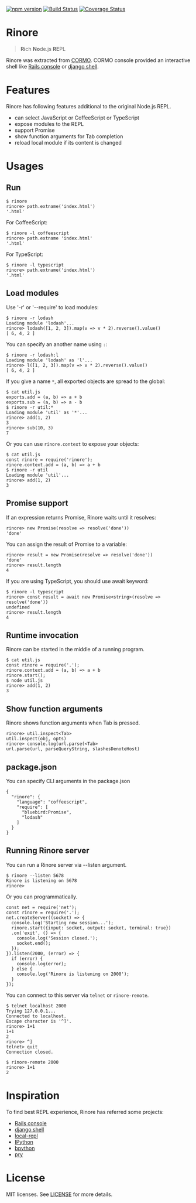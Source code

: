[![npm version](https://badge.fury.io/js/rinore.svg)](https://badge.fury.io/js/rinore)
[![Build Status](https://travis-ci.org/croquiscom/rinore.svg?branch=master)](https://travis-ci.org/croquiscom/rinore)
[![Coverage Status](https://coveralls.io/repos/github/croquiscom/rinore/badge.svg?branch=master)](https://coveralls.io/github/croquiscom/rinore?branch=master)

# Rinore
> **Ri**ch **No**de.js **RE**PL

Rinore was extracted from [CORMO](https://github.com/croquiscom/cormo).
CORMO console provided an interactive shell like
[Rails console](http://guides.rubyonrails.org/command_line.html#rails-console)
or [django shell](https://docs.djangoproject.com/en/1.11/ref/django-admin/#shell).

# Features
Rinore has following features additional to the original Node.js REPL.

* can select JavaScript or CoffeeScript or TypeScript
* expose modules to the REPL
* support Promise
* show function arguments for Tab completion
* reload local module if its content is changed

# Usages

## Run

```
$ rinore
rinore> path.extname('index.html')
'.html'
```

For CoffeeScript:

```
$ rinore -l coffeescript
rinore> path.extname 'index.html'
'.html'
```

For TypeScript:

```
$ rinore -l typescript
rinore> path.extname('index.html')
'.html'
```

## Load modules

Use '-r' or '--require' to load modules:

```
$ rinore -r lodash
Loading module 'lodash'...
rinore> lodash([1, 2, 3]).map(v => v * 2).reverse().value()
[ 6, 4, 2 ]
```

You can specify an another name using `:`:

```
$ rinore -r lodash:l
Loading module 'lodash' as 'l'...
rinore> l([1, 2, 3]).map(v => v * 2).reverse().value()
[ 6, 4, 2 ]
```

If you give a name `*`, all exported objects are spread to the global:

```
$ cat util.js
exports.add = (a, b) => a + b
exports.sub = (a, b) => a - b
$ rinore -r util:*
Loading module 'util' as '*'...
rinore> add(1, 2)
3
rinore> sub(10, 3)
7
```

Or you can use `rinore.context` to expose your objects:

```
$ cat util.js
const rinore = require('rinore');
rinore.context.add = (a, b) => a + b
$ rinore -r util
Loading module 'util'...
rinore> add(1, 2)
3
```

## Promise support

If an expression returns Promise, Rinore waits until it resolves:

```
rinore> new Promise(resolve => resolve('done'))
'done'
```

You can assign the result of Promise to a variable:

```
rinore> result = new Promise(resolve => resolve('done'))
'done'
rinore> result.length
4
```

If you are using TypeScript, you should use await keyword:

```
$ rinore -l typescript
rinore> const result = await new Promise<string>(resolve => resolve('done'))
undefined
rinore> result.length
4
```

## Runtime invocation

Rinore can be started in the middle of a running program.

```
$ cat util.js
const rinore = require('.');
rinore.context.add = (a, b) => a + b
rinore.start();
$ node util.js
rinore> add(1, 2)
3
```

## Show function arguments

Rinore shows function arguments when Tab is pressed.

```
rinore> util.inspect<Tab>
util.inspect(obj, opts)
rinore> console.log(url.parse(<Tab>
url.parse(url, parseQueryString, slashesDenoteHost)
```

## package.json

You can specify CLI arguments in the package.json

```
{
  "rinore": {
    "language": "coffeescript",
    "require": [
      "bluebird:Promise",
      "lodash"
    ]
  }
}
```

## Running Rinore server

You can run a Rinore server via --listen argument.

```
$ rinore --listen 5678
Rinore is listening on 5678
rinore>
```

Or you can programmatically.

```
const net = require('net');
const rinore = require('.');
net.createServer((socket) => {
  console.log('Starting new session...');
  rinore.start({input: socket, output: socket, terminal: true})
  .on('exit', () => {
    console.log('Session closed.');
    socket.end();
  });
}).listen(2000, (error) => {
  if (error) {
    console.log(error);
  } else {
    console.log('Rinore is listening on 2000');
  }
});
```

You can connect to this server via `telnet` or `rinore-remote`.

```
$ telnet localhost 2000
Trying 127.0.0.1...
Connected to localhost.
Escape character is '^]'.
rinore> 1+1
1+1
2
rinore> ^]
telnet> quit
Connection closed.
```

```
$ rinore-remote 2000
rinore> 1+1
2
```

# Inspiration

To find best REPL experience, Rinore has referred some projects:

* [Rails console](http://guides.rubyonrails.org/command_line.html#rails-console)
* [django shell](https://docs.djangoproject.com/en/1.11/ref/django-admin/#shell)
* [local-repl](https://github.com/sloria/local-repl)
* [IPython](https://ipython.org/)
* [bpython](https://bpython-interpreter.org/)
* [pry](https://github.com/pry/pry)

# License

MIT licenses. See [LICENSE](https://github.com/croquiscom/rinore/blob/master/LICENSE) for more details.
